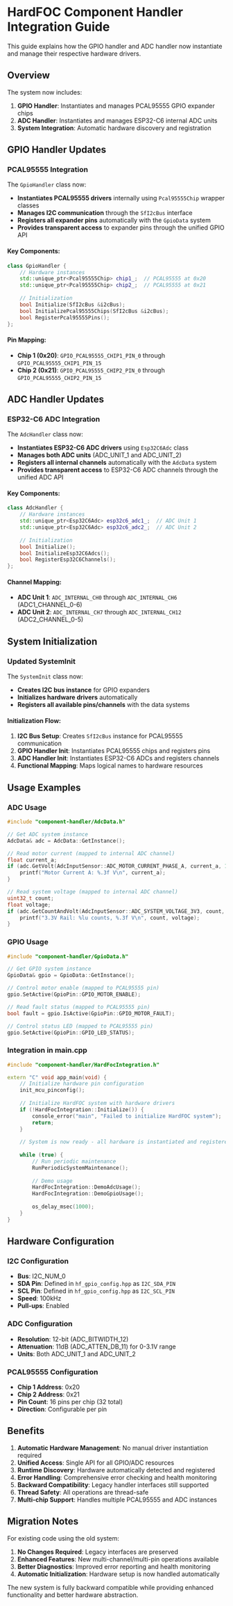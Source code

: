 # HardFOC Component Handler Integration Guide

This guide explains how the GPIO handler and ADC handler now instantiate and manage their respective hardware drivers.

## Overview

The system now includes:

1. **GPIO Handler**: Instantiates and manages PCAL95555 GPIO expander chips
2. **ADC Handler**: Instantiates and manages ESP32-C6 internal ADC units
3. **System Integration**: Automatic hardware discovery and registration

## GPIO Handler Updates

### PCAL95555 Integration

The `GpioHandler` class now:

- **Instantiates PCAL95555 drivers** internally using `Pcal95555Chip` wrapper classes
- **Manages I2C communication** through the `SfI2cBus` interface
- **Registers all expander pins** automatically with the `GpioData` system
- **Provides transparent access** to expander pins through the unified GPIO API

#### Key Components:

```cpp
class GpioHandler {
    // Hardware instances
    std::unique_ptr<Pcal95555Chip> chip1_;  // PCAL95555 at 0x20
    std::unique_ptr<Pcal95555Chip> chip2_;  // PCAL95555 at 0x21
    
    // Initialization
    bool Initialize(SfI2cBus &i2cBus);
    bool InitializePcal95555Chips(SfI2cBus &i2cBus);
    bool RegisterPcal95555Pins();
};
```

#### Pin Mapping:

- **Chip 1 (0x20)**: `GPIO_PCAL95555_CHIP1_PIN_0` through `GPIO_PCAL95555_CHIP1_PIN_15`
- **Chip 2 (0x21)**: `GPIO_PCAL95555_CHIP2_PIN_0` through `GPIO_PCAL95555_CHIP2_PIN_15`

## ADC Handler Updates

### ESP32-C6 ADC Integration

The `AdcHandler` class now:

- **Instantiates ESP32-C6 ADC drivers** using `Esp32C6Adc` class
- **Manages both ADC units** (ADC_UNIT_1 and ADC_UNIT_2)
- **Registers all internal channels** automatically with the `AdcData` system
- **Provides transparent access** to ESP32-C6 ADC channels through the unified ADC API

#### Key Components:

```cpp
class AdcHandler {
    // Hardware instances
    std::unique_ptr<Esp32C6Adc> esp32c6_adc1_;  // ADC Unit 1
    std::unique_ptr<Esp32C6Adc> esp32c6_adc2_;  // ADC Unit 2
    
    // Initialization
    bool Initialize();
    bool InitializeEsp32C6Adcs();
    bool RegisterEsp32C6Channels();
};
```

#### Channel Mapping:

- **ADC Unit 1**: `ADC_INTERNAL_CH0` through `ADC_INTERNAL_CH6` (ADC1_CHANNEL_0-6)
- **ADC Unit 2**: `ADC_INTERNAL_CH7` through `ADC_INTERNAL_CH12` (ADC2_CHANNEL_0-5)

## System Initialization

### Updated SystemInit

The `SystemInit` class now:

- **Creates I2C bus instance** for GPIO expanders
- **Initializes hardware drivers** automatically
- **Registers all available pins/channels** with the data systems

#### Initialization Flow:

1. **I2C Bus Setup**: Creates `SfI2cBus` instance for PCAL95555 communication
2. **GPIO Handler Init**: Instantiates PCAL95555 chips and registers pins
3. **ADC Handler Init**: Instantiates ESP32-C6 ADCs and registers channels
4. **Functional Mapping**: Maps logical names to hardware resources

## Usage Examples

### ADC Usage

```cpp
#include "component-handler/AdcData.h"

// Get ADC system instance
AdcData& adc = AdcData::GetInstance();

// Read motor current (mapped to internal ADC channel)
float current_a;
if (adc.GetVolt(AdcInputSensor::ADC_MOTOR_CURRENT_PHASE_A, current_a, 10, 1)) {
    printf("Motor Current A: %.3f V\n", current_a);
}

// Read system voltage (mapped to internal ADC channel)  
uint32_t count;
float voltage;
if (adc.GetCountAndVolt(AdcInputSensor::ADC_SYSTEM_VOLTAGE_3V3, count, voltage, 5, 2)) {
    printf("3.3V Rail: %lu counts, %.3f V\n", count, voltage);
}
```

### GPIO Usage

```cpp
#include "component-handler/GpioData.h"

// Get GPIO system instance
GpioData& gpio = GpioData::GetInstance();

// Control motor enable (mapped to PCAL95555 pin)
gpio.SetActive(GpioPin::GPIO_MOTOR_ENABLE);

// Read fault status (mapped to PCAL95555 pin)
bool fault = gpio.IsActive(GpioPin::GPIO_MOTOR_FAULT);

// Control status LED (mapped to PCAL95555 pin)
gpio.SetActive(GpioPin::GPIO_LED_STATUS);
```

### Integration in main.cpp

```cpp
#include "component-handler/HardFocIntegration.h"

extern "C" void app_main(void) {
    // Initialize hardware pin configuration
    init_mcu_pinconfig();
    
    // Initialize HardFOC system with hardware drivers
    if (!HardFocIntegration::Initialize()) {
        console_error("main", "Failed to initialize HardFOC system");
        return;
    }
    
    // System is now ready - all hardware is instantiated and registered
    
    while (true) {
        // Run periodic maintenance
        RunPeriodicSystemMaintenance();
        
        // Demo usage
        HardFocIntegration::DemoAdcUsage();
        HardFocIntegration::DemoGpioUsage();
        
        os_delay_msec(1000);
    }
}
```

## Hardware Configuration

### I2C Configuration

- **Bus**: I2C_NUM_0
- **SDA Pin**: Defined in `hf_gpio_config.hpp` as `I2C_SDA_PIN`
- **SCL Pin**: Defined in `hf_gpio_config.hpp` as `I2C_SCL_PIN` 
- **Speed**: 100kHz
- **Pull-ups**: Enabled

### ADC Configuration

- **Resolution**: 12-bit (ADC_BITWIDTH_12)
- **Attenuation**: 11dB (ADC_ATTEN_DB_11) for 0-3.1V range
- **Units**: Both ADC_UNIT_1 and ADC_UNIT_2

### PCAL95555 Configuration

- **Chip 1 Address**: 0x20
- **Chip 2 Address**: 0x21
- **Pin Count**: 16 pins per chip (32 total)
- **Direction**: Configurable per pin

## Benefits

1. **Automatic Hardware Management**: No manual driver instantiation required
2. **Unified Access**: Single API for all GPIO/ADC resources
3. **Runtime Discovery**: Hardware automatically detected and registered
4. **Error Handling**: Comprehensive error checking and health monitoring
5. **Backward Compatibility**: Legacy handler interfaces still supported
6. **Thread Safety**: All operations are thread-safe
7. **Multi-chip Support**: Handles multiple PCAL95555 and ADC instances

## Migration Notes

For existing code using the old system:

1. **No Changes Required**: Legacy interfaces are preserved
2. **Enhanced Features**: New multi-channel/multi-pin operations available
3. **Better Diagnostics**: Improved error reporting and health monitoring
4. **Automatic Initialization**: Hardware setup is now handled automatically

The new system is fully backward compatible while providing enhanced functionality and better hardware abstraction.

